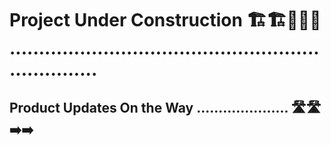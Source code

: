# Project Under Construction 🏗️🏗️🚧🚧🚧 ....................................................................

## Product Updates On the Way ..................... 🛣️🛣️➡️➡️











